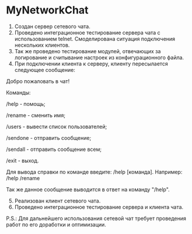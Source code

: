 # MyNetworkChat

1. Создан сервер сетевого чата.
2. Проведено интеграционное тестирование сервера чата с использованием telnet. Смоделирована ситуация подключения нескольких клиентов.
3. Так же проведено тестирование модулей, отвечающих за логирование и считывание настроек из конфигурационного файла.
4. При подключении клиента к серверу, клиенту пересылается следующее сообщение:

Добро пожаловать в чат!

Команды:

/help - помощь;

/rename - сменить имя;

/users - вывести список пользователей;

/sendone - отправить сообщение;

/sendall - отправить сообщение всем;

/exit - выход.

Для вывода справки по команде введите: /help [команда]. Например: /help /rename

Так же данное сообщение выводится в ответ на команду "/help".

5. Реализован клиент сетевого чата.
6. Проведено интеграционное тестирование сервера и клиента чата.

P.S.: Для дальнейшего использования сетевой чат требует проведения работ по его доработки и оптимизации.
